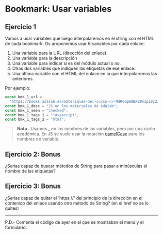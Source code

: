 # Bookmark: Usar variables

## Ejercicio 1

Vamos a usar variables que luego interpolaremos en el string con el HTML de cada bookmark.
Os proponemos usar 6 variables por cada enlace:

1. Una variable para la URL (dirección del enlace).
1. Una variable para la descripción
1. Una variable para indicar si es del módulo actual o no.
1. Otras dos variables que indiquen las etiquetas de ese enlace.
1. Una última variable con el HTML del enlace en la que interpolaremos las anteriores.

Por ejemplo:

```js
const bmk_1_url =
  "https://books.adalab.es/materiales-del-curso-n/-MdR6Gp68BX20m1pi0z2/modulo-2-programando-la-web/javascript/2_1_intro_a_la_programacion";
const bmk_1_desc = "JS en los materiales de Adalab";
const bmk_1_seen = "checked";
const bmk_1_tags_1 = "javascript";
const bmk_1_tags_2 = "html";
```

> **Nota** : Usamos \_ en los nombres de las variables, pero por una razón académica.
> En JS se suele usar la notación [camelCase](https://es.wikipedia.org/wiki/Camel_case) para los nombres de variable.

## Ejercicio 2: Bonus

¿Serías capaz de buscar métodos de String para pasar a minúsculas el nombre de las etiquetas?

## Ejercicio 3: Bonus

¿Serías capaz de quitar el 'https://' del principio de la dirección en el contenido del enlace usando otro método de String? (en el href no se lo quites)

---

P.D.- Comenta el código de ayer en el que se mostraban el menú y el formulario.
